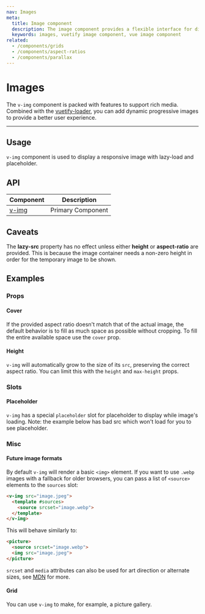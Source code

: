 ```yaml
---
nav: Images
meta:
  title: Image component
  description: The image component provides a flexible interface for displaying different types of images.
  keywords: images, vuetify image component, vue image component
related:
  - /components/grids
  - /components/aspect-ratios
  - /components/parallax
---
```


# Images

The `v-img` component is packed with features to support rich media. Combined with the [vuetify-loader](https://github.com/vuetifyjs/vuetify-loader), you can add dynamic progressive images to provide a better user experience.

----

## Usage

`v-img` component is used to display a responsive image with lazy-load and placeholder.

<usage name="v-img" />

<entry />

## API

| Component | Description |
| - | - |
| [v-img](/api/v-img/) | Primary Component |

<api-inline hide-links />

## Caveats

<alert type="warning">

  The **lazy-src** property has no effect unless either **height** or **aspect-ratio** are provided. This is because
  the image container needs a non-zero height in order for the temporary image to be shown.

</alert>

## Examples

### Props

#### Cover

If the provided aspect ratio doesn't match that of the actual image, the default behavior is to fill as much space as possible without cropping. To fill the entire available space use the `cover` prop.

<example file="v-img/prop-cover" />

#### Height

`v-img` will automatically grow to the size of its `src`, preserving the correct aspect ratio. You can limit this with the `height` and `max-height` props.

<example file="v-img/prop-max-height" />

### Slots

#### Placeholder

`v-img` has a special `placeholder` slot for placeholder to display while image's loading. Note: the example below has bad src which won't load for you to see placeholder.

<example file="v-img/slot-placeholder" />

### Misc

#### Future image formats

By default `v-img` will render a basic `<img>` element. If you want to use `.webp` images with a fallback for older browsers, you can pass a list of `<source>` elements to the `sources` slot:

```html
<v-img src="image.jpeg">
  <template #sources>
    <source srcset="image.webp">
  </template>
</v-img>
```

This will behave similarly to:

```html
<picture>
  <source srcset="image.webp">
  <img src="image.jpeg">
</picture>
```

`srcset` and `media` attributes can also be used for art direction or alternate sizes, see [MDN](https://developer.mozilla.org/en-US/docs/Web/HTML/Element/picture) for more.

#### Grid

You can use `v-img` to make, for example, a picture gallery.

<example file="v-img/misc-grid" />
